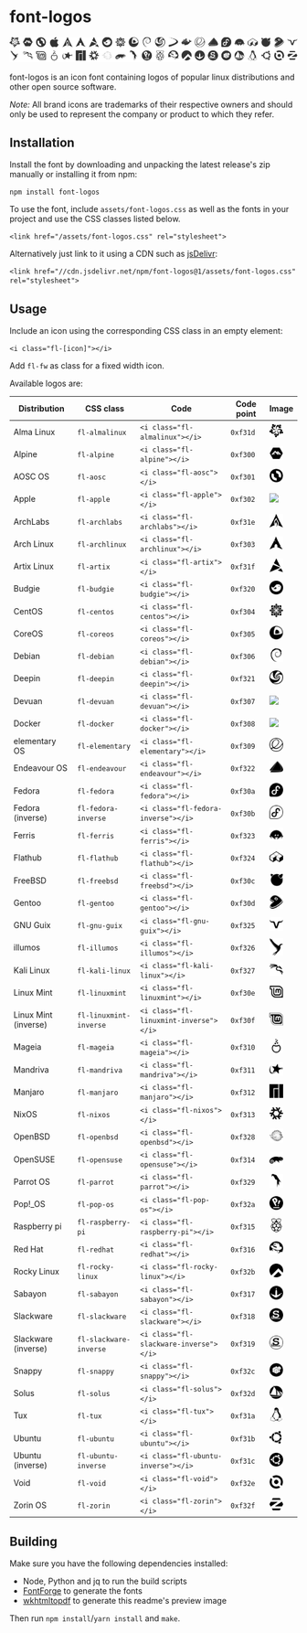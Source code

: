 # font-logos #

![Available logos](assets/readme-header.png)

font-logos is an icon font containing logos of popular linux distributions and other open source software.

*Note:* All brand icons are trademarks of their respective owners and should only be used to represent the company or product to which they refer.

## Installation ##

Install the font by downloading and unpacking the latest release's zip manually or installing it from npm:

	npm install font-logos

To use the font, include `assets/font-logos.css` as well as the
fonts in your project and use the CSS classes listed below.

	<link href="/assets/font-logos.css" rel="stylesheet">

Alternatively just link to it using a CDN such as [jsDelivr](//jsdelivr.com):

	<link href="//cdn.jsdelivr.net/npm/font-logos@1/assets/font-logos.css" rel="stylesheet">

## Usage ##

Include an icon using the corresponding CSS class in an empty element:

	<i class="fl-[icon]"></i>

Add `fl-fw` as class for a fixed width icon.

Available logos are:

|     Distribution     |       CSS class        |                  Code                  | Code point | Image
| -------------------- | ---------------------- | -------------------------------------- | ---------- | -----------
| Alma Linux           | `fl-almalinux`         | `<i class="fl-almalinux"></i>`         | `0xf31d`   | <img src="vectors/almalinux.svg" width="24">
| Alpine               | `fl-alpine`            | `<i class="fl-alpine"></i>`            | `0xf300`   | <img src="vectors/alpine.svg" width="24">
| AOSC OS              | `fl-aosc`              | `<i class="fl-aosc"></i>`              | `0xf301`   | <img src="vectors/aosc.svg" width="24">
| Apple                | `fl-apple`             | `<i class="fl-apple"></i>`             | `0xf302`   | <img src="vectors/apple.svg" width="24">
| ArchLabs             | `fl-archlabs`          | `<i class="fl-archlabs"></i>`          | `0xf31e`   | <img src="vectors/archlabs.svg" width="24">
| Arch Linux           | `fl-archlinux`         | `<i class="fl-archlinux"></i>`         | `0xf303`   | <img src="vectors/archlinux.svg" width="24">
| Artix Linux          | `fl-artix`             | `<i class="fl-artix"></i>`             | `0xf31f`   | <img src="vectors/artix.svg" width="24">
| Budgie               | `fl-budgie`            | `<i class="fl-budgie"></i>`            | `0xf320`   | <img src="vectors/budgie.svg" width="24">
| CentOS               | `fl-centos`            | `<i class="fl-centos"></i>`            | `0xf304`   | <img src="vectors/centos.svg" width="24">
| CoreOS               | `fl-coreos`            | `<i class="fl-coreos"></i>`            | `0xf305`   | <img src="vectors/coreos.svg" width="24">
| Debian               | `fl-debian`            | `<i class="fl-debian"></i>`            | `0xf306`   | <img src="vectors/debian.svg" width="24">
| Deepin               | `fl-deepin`            | `<i class="fl-deepin"></i>`            | `0xf321`   | <img src="vectors/deepin.svg" width="24">
| Devuan               | `fl-devuan`            | `<i class="fl-devuan"></i>`            | `0xf307`   | <img src="vectors/devuan.svg" width="24">
| Docker               | `fl-docker`            | `<i class="fl-docker"></i>`            | `0xf308`   | <img src="vectors/docker.svg" width="24">
| elementary OS        | `fl-elementary`        | `<i class="fl-elementary"></i>`        | `0xf309`   | <img src="vectors/elementary.svg" width="24">
| Endeavour OS         | `fl-endeavour`         | `<i class="fl-endeavour"></i>`         | `0xf322`   | <img src="vectors/endeavour.svg" width="24">
| Fedora               | `fl-fedora`            | `<i class="fl-fedora"></i>`            | `0xf30a`   | <img src="vectors/fedora.svg" width="24">
| Fedora (inverse)     | `fl-fedora-inverse`    | `<i class="fl-fedora-inverse"></i>`    | `0xf30b`   | <img src="vectors/fedora-inverse.svg" width="24">
| Ferris               | `fl-ferris`            | `<i class="fl-ferris"></i>`            | `0xf323`   | <img src="vectors/ferris.svg" width="24">
| Flathub              | `fl-flathub`           | `<i class="fl-flathub"></i>`           | `0xf324`   | <img src="vectors/flathub.svg" width="24">
| FreeBSD              | `fl-freebsd`           | `<i class="fl-freebsd"></i>`           | `0xf30c`   | <img src="vectors/freebsd.svg" width="24">
| Gentoo               | `fl-gentoo`            | `<i class="fl-gentoo"></i>`            | `0xf30d`   | <img src="vectors/gentoo.svg" width="24">
| GNU Guix             | `fl-gnu-guix`          | `<i class="fl-gnu-guix"></i>`          | `0xf325`   | <img src="vectors/gnu-guix.svg" width="24">
| illumos              | `fl-illumos`           | `<i class="fl-illumos"></i>`           | `0xf326`   | <img src="vectors/illumos.svg" width="24">
| Kali Linux           | `fl-kali-linux`        | `<i class="fl-kali-linux"></i>`        | `0xf327`   | <img src="vectors/kali-linux.svg" width="24">
| Linux Mint           | `fl-linuxmint`         | `<i class="fl-linuxmint"></i>`         | `0xf30e`   | <img src="vectors/linuxmint.svg" width="24">
| Linux Mint (inverse) | `fl-linuxmint-inverse` | `<i class="fl-linuxmint-inverse"></i>` | `0xf30f`   | <img src="vectors/linuxmint-inverse.svg" width="24">
| Mageia               | `fl-mageia`            | `<i class="fl-mageia"></i>`            | `0xf310`   | <img src="vectors/mageia.svg" width="24">
| Mandriva             | `fl-mandriva`          | `<i class="fl-mandriva"></i>`          | `0xf311`   | <img src="vectors/mandriva.svg" width="24">
| Manjaro              | `fl-manjaro`           | `<i class="fl-manjaro"></i>`           | `0xf312`   | <img src="vectors/manjaro.svg" width="24">
| NixOS                | `fl-nixos`             | `<i class="fl-nixos"></i>`             | `0xf313`   | <img src="vectors/nixos.svg" width="24">
| OpenBSD              | `fl-openbsd`           | `<i class="fl-openbsd"></i>`           | `0xf328`   | <img src="vectors/openbsd.svg" width="24">
| OpenSUSE             | `fl-opensuse`          | `<i class="fl-opensuse"></i>`          | `0xf314`   | <img src="vectors/opensuse.svg" width="24">
| Parrot OS            | `fl-parrot`            | `<i class="fl-parrot"></i>`            | `0xf329`   | <img src="vectors/parrot.svg" width="24">
| Pop!_OS              | `fl-pop-os`            | `<i class="fl-pop-os"></i>`            | `0xf32a`   | <img src="vectors/pop-os.svg" width="24">
| Raspberry pi         | `fl-raspberry-pi`      | `<i class="fl-raspberry-pi"></i>`      | `0xf315`   | <img src="vectors/raspberry-pi.svg" width="24">
| Red Hat              | `fl-redhat`            | `<i class="fl-redhat"></i>`            | `0xf316`   | <img src="vectors/redhat.svg" width="24">
| Rocky Linux          | `fl-rocky-linux`       | `<i class="fl-rocky-linux"></i>`       | `0xf32b`   | <img src="vectors/rocky-linux.svg" width="24">
| Sabayon              | `fl-sabayon`           | `<i class="fl-sabayon"></i>`           | `0xf317`   | <img src="vectors/sabayon.svg" width="24">
| Slackware            | `fl-slackware`         | `<i class="fl-slackware"></i>`         | `0xf318`   | <img src="vectors/slackware.svg" width="24">
| Slackware (inverse)  | `fl-slackware-inverse` | `<i class="fl-slackware-inverse"></i>` | `0xf319`   | <img src="vectors/slackware-inverse.svg" width="24">
| Snappy               | `fl-snappy`            | `<i class="fl-snappy"></i>`            | `0xf32c`   | <img src="vectors/snappy.svg" width="24">
| Solus                | `fl-solus`             | `<i class="fl-solus"></i>`             | `0xf32d`   | <img src="vectors/solus.svg" width="24">
| Tux                  | `fl-tux`               | `<i class="fl-tux"></i>`               | `0xf31a`   | <img src="vectors/tux.svg" width="24">
| Ubuntu               | `fl-ubuntu`            | `<i class="fl-ubuntu"></i>`            | `0xf31b`   | <img src="vectors/ubuntu.svg" width="24">
| Ubuntu (inverse)     | `fl-ubuntu-inverse`    | `<i class="fl-ubuntu-inverse"></i>`    | `0xf31c`   | <img src="vectors/ubuntu-inverse.svg" width="24">
| Void                 | `fl-void`              | `<i class="fl-void"></i>`              | `0xf32e`   | <img src="vectors/void.svg" width="24">
| Zorin OS             | `fl-zorin`             | `<i class="fl-zorin"></i>`             | `0xf32f`   | <img src="vectors/zorin.svg" width="24">

## Building ##

Make sure you have the following dependencies installed:
* Node, Python and jq to run the build scripts
* [FontForge](//fontforge.org) to generate the fonts
* [wkhtmltopdf](http://wkhtmltopdf.org/) to generate this readme's preview image

Then run `npm install`/`yarn install` and `make`.
